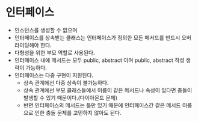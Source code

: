 # 인터페이스
- 인스턴스를 생성할 수 없으며
- 인터페이스를 상속받는 클래스는 인터페이스가 정의한 모든 메서드를 반드시 오버라이딩해야 한다.
- 다형성을 위한 부모 역할로 사용된다.
- 인터페이스 내에 메서드는 모두 public, abstract 이며 public, abstract 작성 생략이 가능하다.
- 인터페이스는 다중 구현이 지원된다.
  - 상속 관계에선 다중 상속이 불가능하다.
  - 상속 관계에선 부모 클래스들에서 이름이 같은 메서드나 속성이 있다면 충돌이 발생할 수 있기 때문이다.(다이아몬드 문제)
  - 반면 인터페이스의 메서드는 틀만 있기 때문에 인터페이스간 같은 메서드 이름으로 인한 충돌 문제를 고민하지 않아도 된다.
  
